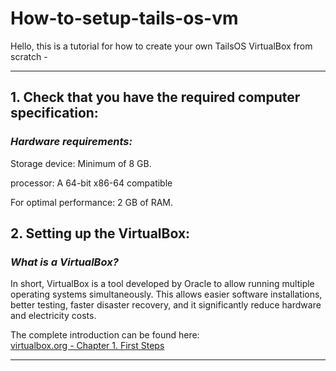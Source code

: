 # **How-to-setup-tails-os-vm**

Hello, this is a tutorial for how to create your own TailsOS VirtualBox from scratch -

___

## 1. Check that you have the required computer specification:
### *Hardware requirements:*

Storage device: Minimum of 8 GB.

processor: A 64-bit x86-64 compatible 

For optimal performance: 2 GB of RAM.


## 2. Setting up the VirtualBox:

### *What is a VirtualBox?*

In short, VirtualBox is a tool developed by Oracle to allow running multiple operating systems simultaneously. This allows easier software installations, better testing, faster disaster recovery, and it significantly reduce hardware and electricity costs.

The complete introduction can be found here:  
[virtualbox.org - Chapter 1. First Steps][1]

___

[1]: https://www.virtualbox.org/manual/ch01.html#virt-why-useful
